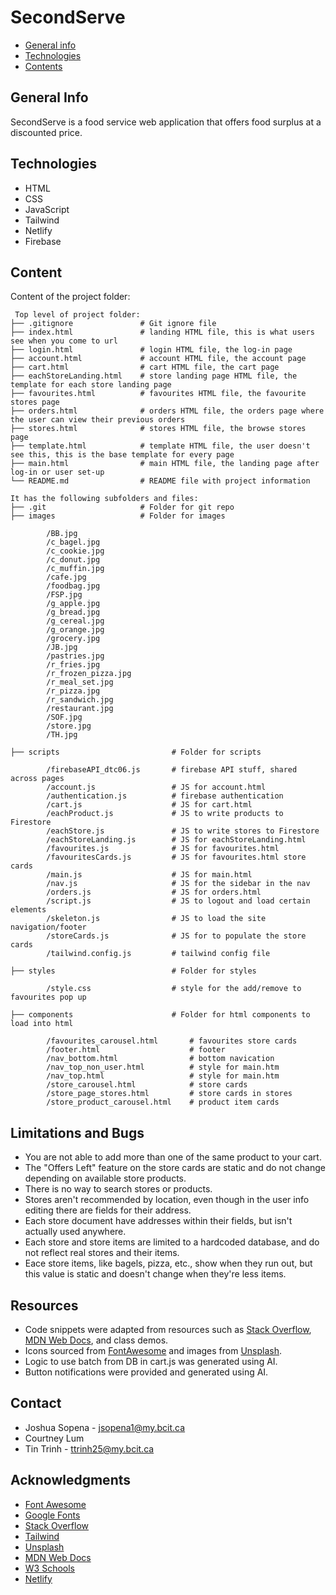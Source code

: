 
# SecondServe

* [General info](#general-info)
* [Technologies](#technologies)
* [Contents](#content)

## General Info
SecondServe is a food service web application that offers food surplus at a discounted price.

## Technologies

* HTML
* CSS
* JavaScript
* Tailwind
* Netlify
* Firebase

## Content
Content of the project folder:

```
 Top level of project folder: 
├── .gitignore               # Git ignore file
├── index.html               # landing HTML file, this is what users see when you come to url
├── login.html               # login HTML file, the log-in page
├── account.html             # account HTML file, the account page
├── cart.html                # cart HTML file, the cart page
├── eachStoreLanding.html    # store landing page HTML file, the template for each store landing page
├── favourites.html          # favourites HTML file, the favourite stores page
├── orders.html              # orders HTML file, the orders page where the user can view their previous orders
├── stores.html              # stores HTML file, the browse stores page
├── template.html            # template HTML file, the user doesn't see this, this is the base template for every page
├── main.html                # main HTML file, the landing page after log-in or user set-up
└── README.md                # README file with project information

It has the following subfolders and files:
├── .git                     # Folder for git repo
├── images                   # Folder for images

        /BB.jpg
        /c_bagel.jpg
        /c_cookie.jpg
        /c_donut.jpg
        /c_muffin.jpg
        /cafe.jpg
        /foodbag.jpg
        /FSP.jpg
        /g_apple.jpg
        /g_bread.jpg
        /g_cereal.jpg
        /g_orange.jpg
        /grocery.jpg
        /JB.jpg
        /pastries.jpg
        /r_fries.jpg
        /r_frozen_pizza.jpg
        /r_meal_set.jpg
        /r_pizza.jpg
        /r_sandwich.jpg
        /restaurant.jpg
        /SOF.jpg
        /store.jpg
        /TH.jpg
        
├── scripts                         # Folder for scripts
  
        /firebaseAPI_dtc06.js       # firebase API stuff, shared across pages
        /account.js                 # JS for account.html
        /authentication.js          # firebase authentication
        /cart.js                    # JS for cart.html
        /eachProduct.js             # JS to write products to Firestore
        /eachStore.js               # JS to write stores to Firestore
        /eachStoreLanding.js        # JS for eachStoreLanding.html
        /favourites.js              # JS for favourites.html
        /favouritesCards.js         # JS for favourites.html store cards
        /main.js                    # JS for main.html
        /nav.js                     # JS for the sidebar in the nav
        /orders.js                  # JS for orders.html
        /script.js                  # JS to logout and load certain elements
        /skeleton.js                # JS to load the site navigation/footer
        /storeCards.js              # JS for to populate the store cards
        /tailwind.config.js         # tailwind config file

├── styles                          # Folder for styles

        /style.css                  # style for the add/remove to favourites pop up

├── components                      # Folder for html components to load into html

        /favourites_carousel.html       # favourites store cards
        /footer.html                    # footer
        /nav_bottom.html                # bottom navication
        /nav_top_non_user.html          # style for main.htm
        /nav_top.html                   # style for main.htm
        /store_carousel.html            # store cards
        /store_page_stores.html         # store cards in stores
        /store_product_carousel.html    # product item cards

```

## Limitations and Bugs
- You are not able to add more than one of the same product to your cart.
- The "Offers Left" feature on the store cards are static and do not change depending on available store products.
- There is no way to search stores or products.
- Stores aren't recommended by location, even though in the user info editing there are fields for their address.
- Each store document have addresses within their fields, but isn't actually used anywhere.
- Each store and store items are limited to a hardcoded database, and do not reflect real stores and their items.
- Eace store items, like bagels, pizza, etc., show when they run out, but this value is static and doesn't change when they're less items. 

## Resources

- Code snippets were adapted from resources such as [Stack Overflow](https://stackoverflow.com/), [MDN Web Docs](https://developer.mozilla.org/), and class demos.
- Icons sourced from [FontAwesome](https://fontawesome.com/) and images from [Unsplash](https://unsplash.com/).
- Logic to use batch from DB in cart.js was generated using AI.
- Button notifications were provided and generated using AI.


## Contact 
* Joshua Sopena - jsopena1@my.bcit.ca
* Courtney Lum
* Tin Trinh - ttrinh25@my.bcit.ca

## Acknowledgments
* <a href="https://fontawesome.com/">Font Awesome</a>
* <a href="https://fonts.google.com/">Google Fonts</a>
* <a href="https://stackoverflow.com/">Stack Overflow</a>
* <a href="https://tailwindcss.com/">Tailwind</a>
* <a href="https://unsplash.com/">Unsplash</a>
* <a href="https://developer.mozilla.org/">MDN Web Docs</a>
* <a href="https://www.w3schools.com/">W3 Schools</a>
* <a href="https://www.netlify.com/">Netlify</a>

